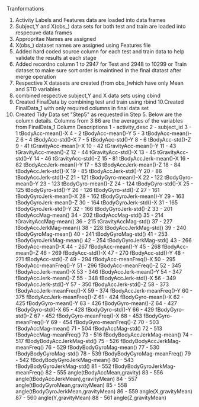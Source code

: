 Tranformations
1. Activity Labels and Features data are loaded into data frames
2. Subject,Y and X(obs_) data sets for both test and train are loaded into respecuve data frames
3. Appropritae Names are assigned
4. X(obs_) dataset names are assigned using Features file
5. Added hard coded source column for each test and train data to help validate the results at each stage
6. Added recordno column 1 to 2947 for Test and 2948 to 10299 or Train dataset to make sure sort order 
   is maintined in the final dtatast after merge operation
7. Respective X datasets are created (from obs_)which have only Mean and STD variables
8. combined respective subject,Y and X data sets using cbind
9. Created FinalData by combining test and train using rbind
10.Created FinalData_1 with only required columns in final data set
11. Created Tidy Data set "Step5" as requested in Step 5. Below are the column details. Columns from 3:86 are the averages of the variables from FinalData_1 
Column Descriptions
1	 - 	activity_desc
2	 - 	subject_id
3	 - 	1 tBodyAcc-mean()-X
4	 - 	2 tBodyAcc-mean()-Y
5	 - 	3 tBodyAcc-mean()-Z
6	 - 	4 tBodyAcc-std()-X
7	 - 	5 tBodyAcc-std()-Y
8	 - 	6 tBodyAcc-std()-Z
9	 - 	41 tGravityAcc-mean()-X
10	 - 	42 tGravityAcc-mean()-Y
11	 - 	43 tGravityAcc-mean()-Z
12	 - 	44 tGravityAcc-std()-X
13	 - 	45 tGravityAcc-std()-Y
14	 - 	46 tGravityAcc-std()-Z
15	 - 	81 tBodyAccJerk-mean()-X
16	 - 	82 tBodyAccJerk-mean()-Y
17	 - 	83 tBodyAccJerk-mean()-Z
18	 - 	84 tBodyAccJerk-std()-X
19	 - 	85 tBodyAccJerk-std()-Y
20	 - 	86 tBodyAccJerk-std()-Z
21	 - 	121 tBodyGyro-mean()-X
22	 - 	122 tBodyGyro-mean()-Y
23	 - 	123 tBodyGyro-mean()-Z
24	 - 	124 tBodyGyro-std()-X
25	 - 	125 tBodyGyro-std()-Y
26	 - 	126 tBodyGyro-std()-Z
27	 - 	161 tBodyGyroJerk-mean()-X
28	 - 	162 tBodyGyroJerk-mean()-Y
29	 - 	163 tBodyGyroJerk-mean()-Z
30	 - 	164 tBodyGyroJerk-std()-X
31	 - 	165 tBodyGyroJerk-std()-Y
32	 - 	166 tBodyGyroJerk-std()-Z
33	 - 	201 tBodyAccMag-mean()
34	 - 	202 tBodyAccMag-std()
35	 - 	214 tGravityAccMag-mean()
36	 - 	215 tGravityAccMag-std()
37	 - 	227 tBodyAccJerkMag-mean()
38	 - 	228 tBodyAccJerkMag-std()
39	 - 	240 tBodyGyroMag-mean()
40	 - 	241 tBodyGyroMag-std()
41	 - 	253 tBodyGyroJerkMag-mean()
42	 - 	254 tBodyGyroJerkMag-std()
43	 - 	266 fBodyAcc-mean()-X
44	 - 	267 fBodyAcc-mean()-Y
45	 - 	268 fBodyAcc-mean()-Z
46	 - 	269 fBodyAcc-std()-X
47	 - 	270 fBodyAcc-std()-Y
48	 - 	271 fBodyAcc-std()-Z
49	 - 	294 fBodyAcc-meanFreq()-X
50	 - 	295 fBodyAcc-meanFreq()-Y
51	 - 	296 fBodyAcc-meanFreq()-Z
52	 - 	345 fBodyAccJerk-mean()-X
53	 - 	346 fBodyAccJerk-mean()-Y
54	 - 	347 fBodyAccJerk-mean()-Z
55	 - 	348 fBodyAccJerk-std()-X
56	 - 	349 fBodyAccJerk-std()-Y
57	 - 	350 fBodyAccJerk-std()-Z
58	 - 	373 fBodyAccJerk-meanFreq()-X
59	 - 	374 fBodyAccJerk-meanFreq()-Y
60	 - 	375 fBodyAccJerk-meanFreq()-Z
61	 - 	424 fBodyGyro-mean()-X
62	 - 	425 fBodyGyro-mean()-Y
63	 - 	426 fBodyGyro-mean()-Z
64	 - 	427 fBodyGyro-std()-X
65	 - 	428 fBodyGyro-std()-Y
66	 - 	429 fBodyGyro-std()-Z
67	 - 	452 fBodyGyro-meanFreq()-X
68	 - 	453 fBodyGyro-meanFreq()-Y
69	 - 	454 fBodyGyro-meanFreq()-Z
70	 - 	503 fBodyAccMag-mean()
71	 - 	504 fBodyAccMag-std()
72	 - 	513 fBodyAccMag-meanFreq()
73	 - 	516 fBodyBodyAccJerkMag-mean()
74	 - 	517 fBodyBodyAccJerkMag-std()
75	 - 	526 fBodyBodyAccJerkMag-meanFreq()
76	 - 	529 fBodyBodyGyroMag-mean()
77	 - 	530 fBodyBodyGyroMag-std()
78	 - 	539 fBodyBodyGyroMag-meanFreq()
79	 - 	542 fBodyBodyGyroJerkMag-mean()
80	 - 	543 fBodyBodyGyroJerkMag-std()
81	 - 	552 fBodyBodyGyroJerkMag-meanFreq()
82	 - 	555 angle(tBodyAccMean,gravity)
83	 - 	556 angle(tBodyAccJerkMean),gravityMean)
84	 - 	557 angle(tBodyGyroMean,gravityMean)
85	 - 	558 angle(tBodyGyroJerkMean,gravityMean)
86	 - 	559 angle(X,gravityMean)
87	 - 	560 angle(Y,gravityMean)
88	 - 	561 angle(Z,gravityMean)
